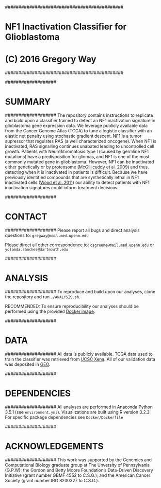 ############################################
# NF1 Inactivation Classifier for Glioblastoma
#
# (C) 2016 Gregory Way
############################################

###################
# SUMMARY
###################
The repository contains instructions to replicate and build upon a classifier trained to detect an NF1 inactivation signature in glioblastoma gene expression data. We leverage publicly available data from the Cancer Genome Atlas (TCGA) to tune a logistic classifier with an elastic net penalty using stochastic gradient descent. NF1 is a tumor supressor that regulates RAS (a well characterized oncogene). When NF1 is inactivated, RAS signalling continues unabated leading to uncontrolled cell growth. Patients with Neurofibromatosis type I (caused by germline NF1 mutations) have a predisposition for gliomas, and NF1 is one of the most commonly mutated gene in glioblastoma. However, NF1 can be inactivated either genetically or by proteosome ([McGillicuddy et al. 2009](http://www.ncbi.nlm.nih.gov/pubmed/19573811)) and thus, detecting when it is inactivated in patients is difficult. Because we have previously identified compounds that are synthetically lethal in NF1 inactivated cells ([Wood et al. 2011](http://www.ncbi.nlm.nih.gov/pubmed/21697395)) our ability to detect patients with NF1 inactivation signatures could inform treatment decisions.

###################
# CONTACT
###################
Please report all bugs and direct analysis questions to: `gregway@mail.med.upenn.edu`

Please direct all other correspondence to: `csgreene@mail.med.upenn.edu` or `yolanda.sanchez@dartmouth.edu`

###################
# ANALYSIS
###################
To reproduce and build upon our analyses, clone the repository and run `./ANALYSIS.sh`.

RECOMMENDED:
To ensure reproducibility our analyses should be performed using the provided [Docker image](https://hub.docker.com/r/gregway/nf1_inactivation).

###################
# DATA
###################
All data is publicly available. TCGA data used to train the classifier was retrieved from [UCSC Xena](https://genome-cancer.soe.ucsc.edu/proj/site/xena/datapages/). All of our validation data was deposited in [GEO](http://www.ncbi.nlm.nih.gov/geo/).

###################
# DEPENDENCIES
###################
All analyses are performed in Anaconda Python 3.5.1 (see `environment.yml`). Visualizations are built using R version 3.2.3. For specific package dependencies see `Docker/Dockerfile`

###################
# ACKNOWLEDGEMENTS
###################
This work was supported by the Genomics and Computational Biology graduate group at The Unversity of Pennsylvania (G.P.W); the Gordon and Betty Moore Foundation’s Data-Driven Discovery Initiative (grant number GBMF 4552 to C.S.G.); and the American Cancer Society (grant number IRG 8200327 to C.S.G.).
